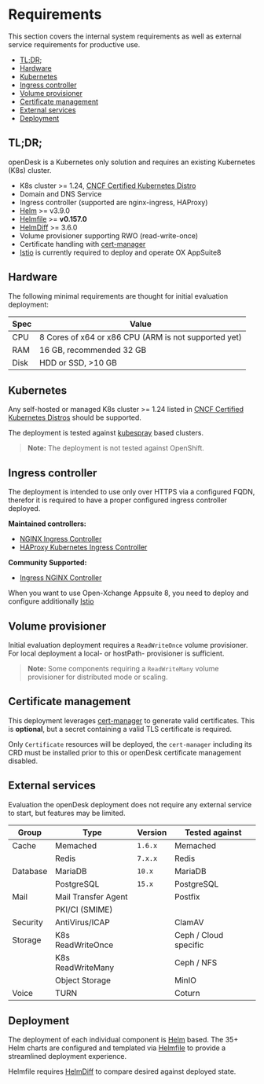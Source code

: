 <!--
SPDX-FileCopyrightText: 2023 Bundesministerium des Innern und für Heimat, PG ZenDiS "Projektgruppe für Aufbau ZenDiS"
SPDX-License-Identifier: Apache-2.0
-->
<h1>Requirements</h1>

This section covers the internal system requirements as well as external service requirements for productive use.

<!-- TOC -->
  * [TL;DR;](#tldr)
  * [Hardware](#hardware)
  * [Kubernetes](#kubernetes)
  * [Ingress controller](#ingress-controller)
  * [Volume provisioner](#volume-provisioner)
  * [Certificate management](#certificate-management)
  * [External services](#external-services)
  * [Deployment](#deployment)
<!-- TOC -->

## TL;DR;
openDesk is a Kubernetes only solution and requires an existing Kubernetes (K8s) cluster.

- K8s cluster >= 1.24, [CNCF Certified Kubernetes Distro](https://www.cncf.io/certification/software-conformance/)
- Domain and DNS Service
- Ingress controller (supported are nginx-ingress, HAProxy)
- [Helm](https://helm.sh/) >= v3.9.0
- [Helmfile](https://helmfile.readthedocs.io/en/latest/) >= **v0.157.0**
- [HelmDiff](https://github.com/databus23/helm-diff) >= 3.6.0
- Volume provisioner supporting RWO (read-write-once)
- Certificate handling with [cert-manager](https://cert-manager.io/)
- [Istio](https://istio.io/) is currently required to deploy and operate OX AppSuite8

## Hardware

The following minimal requirements are thought for initial evaluation deployment:

| Spec | Value                                                |
|------|------------------------------------------------------|
| CPU  | 8 Cores of x64 or x86 CPU (ARM is not supported yet) |
| RAM  | 16 GB, recommended 32 GB                             |
| Disk | HDD or SSD, >10 GB                                   |

## Kubernetes

Any self-hosted or managed K8s cluster >= 1.24 listed in
[CNCF Certified Kubernetes Distros](https://www.cncf.io/certification/software-conformance/) should be supported.

The deployment is tested against [kubespray](https://github.com/kubernetes-sigs/kubespray) based clusters.

> **Note:** The deployment is not tested against OpenShift.

## Ingress controller

The deployment is intended to use only over HTTPS via a configured FQDN, therefor it is required to have a proper
configured ingress controller deployed.

**Maintained controllers:**
- [NGINX Ingress Controller](https://github.com/nginxinc/kubernetes-ingress)
- [HAProxy Kubernetes Ingress Controller](https://github.com/haproxytech/kubernetes-ingress)

**Community Supported:**
- [Ingress NGINX Controller](https://github.com/kubernetes/ingress-nginx)

When you want to use Open-Xchange Appsuite 8, you need to deploy and configure additionally [Istio](https://istio.io/)

## Volume provisioner

Initial evaluation deployment requires a `ReadWriteOnce` volume provisioner. For local deployment a local- or hostPath-
provisioner is sufficient.

> **Note:** Some components requiring a `ReadWriteMany` volume provisioner for distributed mode or scaling.

## Certificate management

This deployment leverages [cert-manager](https://cert-manager.io/) to generate valid certificates. This is **optional**,
but a secret containing a valid TLS certificate is required.

Only `Certificate` resources will be deployed, the `cert-manager` including its CRD must be installed prior to this or
openDesk certificate management disabled.

## External services

Evaluation the openDesk deployment does not require any external service to start, but features may be limited.


| Group    | Type                | Version | Tested against        | 
|----------|---------------------|---------|-----------------------| 
| Cache    | Memached            | `1.6.x` | Memached              | 
|          | Redis               | `7.x.x` | Redis                 | 
| Database | MariaDB             | `10.x`  | MariaDB               | 
|          | PostgreSQL          | `15.x`  | PostgreSQL            |
| Mail     | Mail Transfer Agent |         | Postfix               |
|          | PKI/CI (SMIME)      |         |                       |
| Security | AntiVirus/ICAP      |         | ClamAV                |
| Storage  | K8s ReadWriteOnce   |         | Ceph / Cloud specific |
|          | K8s ReadWriteMany   |         | Ceph / NFS            |
|          | Object Storage      |         | MinIO                 |
| Voice    | TURN                |         | Coturn                |

## Deployment

The deployment of each individual component is [Helm](https://helm.sh/) based. The 35+ Helm charts are configured and
templated via [Helmfile](https://helmfile.readthedocs.io/en/latest/) to provide a streamlined deployment experience.

Helmfile requires [HelmDiff](https://github.com/databus23/helm-diff) to compare desired against deployed state.
